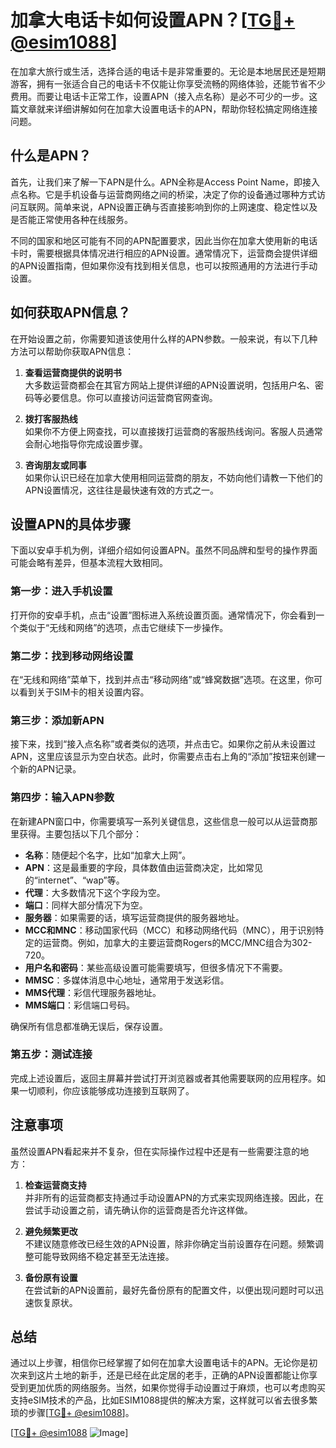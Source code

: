 # 加拿大电话卡如何设置APN？[[TG💪+ @esim1088](https://t.me/s/esim1088)]

在加拿大旅行或生活，选择合适的电话卡是非常重要的。无论是本地居民还是短期游客，拥有一张适合自己的电话卡不仅能让你享受流畅的网络体验，还能节省不少费用。而要让电话卡正常工作，设置APN（接入点名称）是必不可少的一步。这篇文章就来详细讲解如何在加拿大设置电话卡的APN，帮助你轻松搞定网络连接问题。

## 什么是APN？

首先，让我们来了解一下APN是什么。APN全称是Access Point Name，即接入点名称。它是手机设备与运营商网络之间的桥梁，决定了你的设备通过哪种方式访问互联网。简单来说，APN设置正确与否直接影响到你的上网速度、稳定性以及是否能正常使用各种在线服务。

不同的国家和地区可能有不同的APN配置要求，因此当你在加拿大使用新的电话卡时，需要根据具体情况进行相应的APN设置。通常情况下，运营商会提供详细的APN设置指南，但如果你没有找到相关信息，也可以按照通用的方法进行手动设置。

## 如何获取APN信息？

在开始设置之前，你需要知道该使用什么样的APN参数。一般来说，有以下几种方法可以帮助你获取APN信息：

1. **查看运营商提供的说明书**  
   大多数运营商都会在其官方网站上提供详细的APN设置说明，包括用户名、密码等必要信息。你可以直接访问运营商官网查询。

2. **拨打客服热线**  
   如果你不方便上网查找，可以直接拨打运营商的客服热线询问。客服人员通常会耐心地指导你完成设置步骤。

3. **咨询朋友或同事**  
   如果你认识已经在加拿大使用相同运营商的朋友，不妨向他们请教一下他们的APN设置情况，这往往是最快速有效的方式之一。

## 设置APN的具体步骤

下面以安卓手机为例，详细介绍如何设置APN。虽然不同品牌和型号的操作界面可能会略有差异，但基本流程大致相同。

### 第一步：进入手机设置

打开你的安卓手机，点击“设置”图标进入系统设置页面。通常情况下，你会看到一个类似于“无线和网络”的选项，点击它继续下一步操作。

### 第二步：找到移动网络设置

在“无线和网络”菜单下，找到并点击“移动网络”或“蜂窝数据”选项。在这里，你可以看到关于SIM卡的相关设置内容。

### 第三步：添加新APN

接下来，找到“接入点名称”或者类似的选项，并点击它。如果你之前从未设置过APN，这里应该显示为空白状态。此时，你需要点击右上角的“添加”按钮来创建一个新的APN记录。

### 第四步：输入APN参数

在新建APN窗口中，你需要填写一系列关键信息，这些信息一般可以从运营商那里获得。主要包括以下几个部分：

- **名称**：随便起个名字，比如“加拿大上网”。
- **APN**：这是最重要的字段，具体数值由运营商决定，比如常见的“internet”、“wap”等。
- **代理**：大多数情况下这个字段为空。
- **端口**：同样大部分情况下为空。
- **服务器**：如果需要的话，填写运营商提供的服务器地址。
- **MCC和MNC**：移动国家代码（MCC）和移动网络代码（MNC），用于识别特定的运营商。例如，加拿大的主要运营商Rogers的MCC/MNC组合为302-720。
- **用户名和密码**：某些高级设置可能需要填写，但很多情况下不需要。
- **MMSC**：多媒体消息中心地址，通常用于发送彩信。
- **MMS代理**：彩信代理服务器地址。
- **MMS端口**：彩信端口号码。

确保所有信息都准确无误后，保存设置。

### 第五步：测试连接

完成上述设置后，返回主屏幕并尝试打开浏览器或者其他需要联网的应用程序。如果一切顺利，你应该能够成功连接到互联网了。

## 注意事项

虽然设置APN看起来并不复杂，但在实际操作过程中还是有一些需要注意的地方：

1. **检查运营商支持**  
   并非所有的运营商都支持通过手动设置APN的方式来实现网络连接。因此，在尝试手动设置之前，请先确认你的运营商是否允许这样做。

2. **避免频繁更改**  
   不建议随意修改已经生效的APN设置，除非你确定当前设置存在问题。频繁调整可能导致网络不稳定甚至无法连接。

3. **备份原有设置**  
   在尝试新的APN设置前，最好先备份原有的配置文件，以便出现问题时可以迅速恢复原状。

## 总结

通过以上步骤，相信你已经掌握了如何在加拿大设置电话卡的APN。无论你是初次来到这片土地的新手，还是已经在此定居的老手，正确的APN设置都能让你享受到更加优质的网络服务。当然，如果你觉得手动设置过于麻烦，也可以考虑购买支持eSIM技术的产品，比如ESIM1088提供的解决方案，这样就可以省去很多繁琐的步骤[[TG💪+ @esim1088](https://t.me/s/esim1088)]。

[[TG💪+ @esim1088](https://t.me/s/esim1088) ![Image](https://i.postimg.cc/4NQfJmqS/Snipaste-2025-05-13-00-14-12.png)]